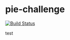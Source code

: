 # pie-challenge

[![Build Status](http://16.171.179.15/buildStatus/icon?job=pi-challenge)](http://ec2-16-171-179-15.eu-north-1.compute.amazonaws.com/job/pi-challenge/)

test
